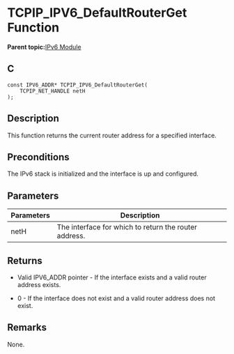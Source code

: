 # TCPIP\_IPV6\_DefaultRouterGet Function

**Parent topic:**[IPv6 Module](GUID-F2484EF9-7914-43EE-A5B7-4FFDC27C8135.md)

## C

```
const IPV6_ADDR* TCPIP_IPV6_DefaultRouterGet(
    TCPIP_NET_HANDLE netH
);
```

## Description

This function returns the current router address for a specified interface.

## Preconditions

The IPv6 stack is initialized and the interface is up and configured.

## Parameters

|Parameters|Description|
|----------|-----------|
|netH|The interface for which to return the router address.|

## Returns

-   Valid IPV6\_ADDR pointer - If the interface exists and a valid router address exists.

-   0 - If the interface does not exist and a valid router address does not exist.


## Remarks

None.

